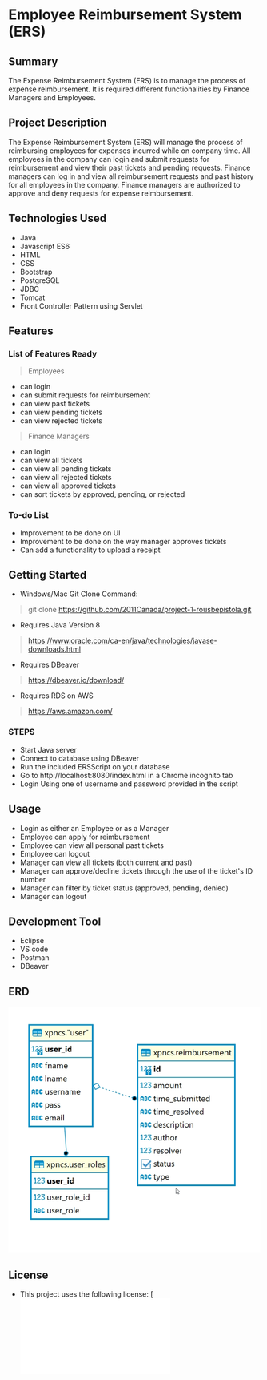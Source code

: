 # Employee Reimbursement System (ERS)

## Summary
The Expense Reimbursement System (ERS) is to manage the process of expense reimbursement. It is required different functionalities by Finance Managers and Employees.

## Project Description
The Expense Reimbursement System (ERS) will manage the process of reimbursing employees for expenses incurred while on company time. All employees in the company can login and submit requests for reimbursement and view their past tickets and pending requests. Finance managers can log in and view all reimbursement requests and past history for all employees in the company. Finance managers are authorized to approve and deny requests for expense reimbursement.


## Technologies Used
- Java 
- Javascript ES6
- HTML
- CSS
- Bootstrap
- PostgreSQL
- JDBC
- Tomcat
- Front Controller Pattern using Servlet


## Features
### List of Features Ready
> Employees
- can login
- can submit requests for reimbursement
- can view past tickets
- can view pending tickets
- can view rejected tickets

> Finance Managers
- can login
- can view all tickets
- can view all pending tickets
- can view all rejected tickets
- can view all approved tickets
- can sort tickets by approved, pending, or rejected

### To-do List
- Improvement to be done on UI
- Improvement to be done on the way manager approves tickets
- Can add a functionality to upload a receipt

## Getting Started
- Windows/Mac Git Clone Command:
> git clone https://github.com/2011Canada/project-1-rousbepistola.git
- Requires Java Version 8
> https://www.oracle.com/ca-en/java/technologies/javase-downloads.html
- Requires DBeaver
> https://dbeaver.io/download/
- Requires RDS on AWS
> https://aws.amazon.com/

### STEPS
- Start Java server
- Connect to database using DBeaver
- Run the included ERSScript on your database
- Go to http://localhost:8080/index.html in a Chrome incognito tab
- Login Using one of username and password provided in the script


## Usage
- Login as either an Employee or as a Manager
- Employee can apply for reimbursement
- Employee can view all personal past tickets
- Employee can logout
- Manager can view all tickets (both current and past)
- Manager can approve/decline tickets through the use of the ticket's ID number
- Manager can filter by ticket status (approved, pending, denied)
- Manager can logout


## Development Tool
- Eclipse
- VS code
- Postman
- DBeaver

## ERD
![Alt](/erd.png "ERD")

## License
- This project uses the following license: [![License](/LICENSE.md)

